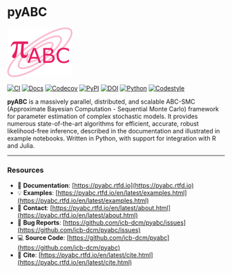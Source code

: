 # pyABC

<p align="left">
  <img src="https://raw.githubusercontent.com/ICB-DCM/pyABC/main/doc/logo/logo.svg" alt="pyABC logo" width="30%">
</p>

[![CI](https://github.com/ICB-DCM/pyABC/workflows/CI/badge.svg)](https://github.com/ICB-DCM/pyABC/actions)
[![Docs](https://readthedocs.org/projects/pyabc/badge/?version=latest)](https://pyabc.readthedocs.io/en/latest/)
[![Codecov](https://codecov.io/gh/ICB-DCM/pyABC/branch/develop/graph/badge.svg)](https://codecov.io/gh/ICB-DCM/pyABC)
[![PyPI](https://badge.fury.io/py/pyabc.svg)](https://badge.fury.io/py/pyabc)
[![DOI](https://zenodo.org/badge/DOI/10.5281/zenodo.3257587.svg)](https://doi.org/10.5281/zenodo.3257587)
[![Python](https://img.shields.io/badge/Python-%3E%3D3.10-blue?logo=python&logoColor=green)](https://python.org)
[![Codestyle](https://img.shields.io/badge/code%20style-black-000000.svg)](https://github.com/psf/black)

**pyABC** is a massively parallel, distributed, and scalable ABC-SMC (Approximate Bayesian Computation - Sequential Monte Carlo) framework for parameter estimation of complex stochastic models. It provides numerous state-of-the-art algorithms for efficient, accurate, robust likelihood-free inference, described in the documentation and illustrated in example notebooks. Written in Python, with support for integration with R and Julia.

---

### Resources

- 📖 **Documentation**: [https://pyabc.rtfd.io](https://pyabc.rtfd.io)
- 💡 **Examples**: [https://pyabc.rtfd.io/en/latest/examples.html](https://pyabc.rtfd.io/en/latest/examples.html)
- 💬 **Contact**: [https://pyabc.rtfd.io/en/latest/about.html](https://pyabc.rtfd.io/en/latest/about.html)
- 🐛 **Bug Reports**: [https://github.com/icb-dcm/pyabc/issues](https://github.com/icb-dcm/pyabc/issues)
- 💻 **Source Code**: [https://github.com/icb-dcm/pyabc](https://github.com/icb-dcm/pyabc)
- 📄 **Cite**: [https://pyabc.rtfd.io/en/latest/cite.html](https://pyabc.rtfd.io/en/latest/cite.html)
